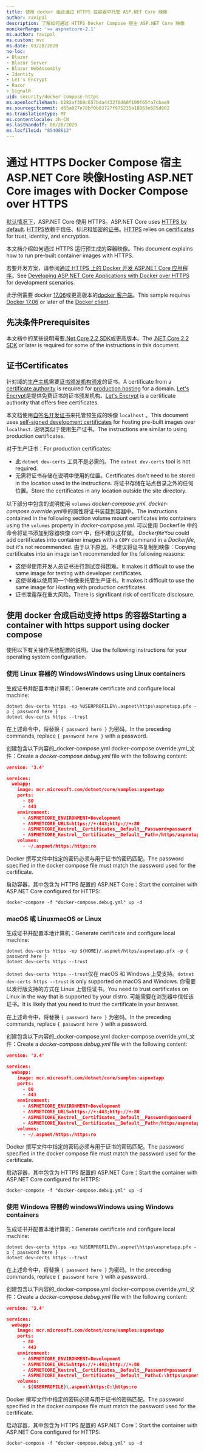 ```yaml
---
title: 使用 docker 组合通过 HTTPS 在容器中托管 ASP.NET Core 映像
author: ravipal
description: 了解如何通过 HTTPS Docker Compose 宿主 ASP.NET Core 映像
monikerRange: '>= aspnetcore-2.1'
ms.author: ravipal
ms.custom: mvc
ms.date: 03/28/2020
no-loc:
- Blazor
- Blazor Server
- Blazor WebAssembly
- Identity
- Let's Encrypt
- Razor
- SignalR
uid: security/docker-compose-https
ms.openlocfilehash: b282af3b9c657bda4432f0d60f100f65fa7cbae9
ms.sourcegitcommit: d65a027e78bf0b83727f975235a18863e685d902
ms.translationtype: MT
ms.contentlocale: zh-CN
ms.lasthandoff: 06/26/2020
ms.locfileid: "85408612"
---
```

# <a name="hosting-aspnet-core-images-with-docker-compose-over-https"></a><span data-ttu-id="c44ac-103">通过 HTTPS Docker Compose 宿主 ASP.NET Core 映像</span><span class="sxs-lookup"><span data-stu-id="c44ac-103">Hosting ASP.NET Core images with Docker Compose over HTTPS</span></span>


<span data-ttu-id="c44ac-104">[默认情况下](/aspnet/core/security/enforcing-ssl)，ASP.NET Core 使用 HTTPS。</span><span class="sxs-lookup"><span data-stu-id="c44ac-104">ASP.NET Core uses [HTTPS by default](/aspnet/core/security/enforcing-ssl).</span></span> <span data-ttu-id="c44ac-105">[HTTPS](https://en.wikipedia.org/wiki/HTTPS)依赖于信任、标识和加密的[证书](https://en.wikipedia.org/wiki/Public_key_certificate)。</span><span class="sxs-lookup"><span data-stu-id="c44ac-105">[HTTPS](https://en.wikipedia.org/wiki/HTTPS) relies on [certificates](https://en.wikipedia.org/wiki/Public_key_certificate) for trust, identity, and encryption.</span></span>

<span data-ttu-id="c44ac-106">本文档介绍如何通过 HTTPS 运行预生成的容器映像。</span><span class="sxs-lookup"><span data-stu-id="c44ac-106">This document explains how to run pre-built container images with HTTPS.</span></span>

<span data-ttu-id="c44ac-107">若要开发方案，请参阅[通过 HTTPS 上的 Docker 开发 ASP.NET Core 应用程序](https://github.com/dotnet/dotnet-docker/blob/master/samples/run-aspnetcore-https-development.md)。</span><span class="sxs-lookup"><span data-stu-id="c44ac-107">See [Developing ASP.NET Core Applications with Docker over HTTPS](https://github.com/dotnet/dotnet-docker/blob/master/samples/run-aspnetcore-https-development.md) for development scenarios.</span></span>

<span data-ttu-id="c44ac-108">此示例需要 docker [17.06](https://docs.docker.com/release-notes/docker-ce)或更高版本的[docker 客户端](https://www.docker.com/products/docker)。</span><span class="sxs-lookup"><span data-stu-id="c44ac-108">This sample requires [Docker 17.06](https://docs.docker.com/release-notes/docker-ce) or later of the [Docker client](https://www.docker.com/products/docker).</span></span>

## <a name="prerequisites"></a><span data-ttu-id="c44ac-109">先决条件</span><span class="sxs-lookup"><span data-stu-id="c44ac-109">Prerequisites</span></span>

<span data-ttu-id="c44ac-110">本文档中的某些说明需要[.Net Core 2.2 SDK](https://dotnet.microsoft.com/download)或更高版本。</span><span class="sxs-lookup"><span data-stu-id="c44ac-110">The [.NET Core 2.2 SDK](https://dotnet.microsoft.com/download) or later is required for some of the instructions in this document.</span></span>

## <a name="certificates"></a><span data-ttu-id="c44ac-111">证书</span><span class="sxs-lookup"><span data-stu-id="c44ac-111">Certificates</span></span>

<span data-ttu-id="c44ac-112">针对域的[生产主机](https://blogs.msdn.microsoft.com/webdev/2017/11/29/configuring-https-in-asp-net-core-across-different-platforms/)需要[证书颁发机构颁发](https://wikipedia.org/wiki/Certificate_authority)的证书。</span><span class="sxs-lookup"><span data-stu-id="c44ac-112">A certificate from a [certificate authority](https://wikipedia.org/wiki/Certificate_authority) is required for [production hosting](https://blogs.msdn.microsoft.com/webdev/2017/11/29/configuring-https-in-asp-net-core-across-different-platforms/) for a domain.</span></span> <span data-ttu-id="c44ac-113">[Let's Encrypt](https://letsencrypt.org/)是提供免费证书的证书颁发机构。</span><span class="sxs-lookup"><span data-stu-id="c44ac-113">[Let's Encrypt](https://letsencrypt.org/) is a certificate authority that offers free certificates.</span></span>

<span data-ttu-id="c44ac-114">本文档使用[自签名开发证书](https://wikipedia.org/wiki/Self-signed_certificate)来托管预生成的映像 `localhost` 。</span><span class="sxs-lookup"><span data-stu-id="c44ac-114">This document uses [self-signed development certificates](https://wikipedia.org/wiki/Self-signed_certificate) for hosting pre-built images over `localhost`.</span></span> <span data-ttu-id="c44ac-115">说明类似于使用生产证书。</span><span class="sxs-lookup"><span data-stu-id="c44ac-115">The instructions are similar to using production certificates.</span></span>

<span data-ttu-id="c44ac-116">对于生产证书：</span><span class="sxs-lookup"><span data-stu-id="c44ac-116">For production certificates:</span></span>

* <span data-ttu-id="c44ac-117">此 `dotnet dev-certs` 工具不是必需的。</span><span class="sxs-lookup"><span data-stu-id="c44ac-117">The `dotnet dev-certs` tool is not required.</span></span>
* <span data-ttu-id="c44ac-118">无需将证书存储在说明中使用的位置。</span><span class="sxs-lookup"><span data-stu-id="c44ac-118">Certificates don't need to be stored in the location used in the instructions.</span></span> <span data-ttu-id="c44ac-119">将证书存储在站点目录之外的任何位置。</span><span class="sxs-lookup"><span data-stu-id="c44ac-119">Store the certificates in any location outside the site directory.</span></span>

<span data-ttu-id="c44ac-120">以下部分中包含的说明使用 `volumes` *docker-compose.yml. docker-compose.override.yml*中的属性将证书装载到容器中。</span><span class="sxs-lookup"><span data-stu-id="c44ac-120">The instructions contained in the following section volume mount certificates into containers using the `volumes` property in *docker-compose.yml.*</span></span> <span data-ttu-id="c44ac-121">可以使用 Dockerfile 中的命令将证书添加到容器映像 `COPY` 中，但不建议这样做。 *Dockerfile*</span><span class="sxs-lookup"><span data-stu-id="c44ac-121">You could add certificates into container images with a `COPY` command in a *Dockerfile*, but it's not recommended.</span></span> <span data-ttu-id="c44ac-122">由于以下原因，不建议将证书复制到映像：</span><span class="sxs-lookup"><span data-stu-id="c44ac-122">Copying certificates into an image isn't recommended for the following reasons:</span></span>

* <span data-ttu-id="c44ac-123">这使得使用开发人员证书进行测试变得困难。</span><span class="sxs-lookup"><span data-stu-id="c44ac-123">It makes it difficult to use the same image for testing with developer certificates.</span></span>
* <span data-ttu-id="c44ac-124">这使得难以使用同一个映像来托管生产证书。</span><span class="sxs-lookup"><span data-stu-id="c44ac-124">It makes it difficult to use the same image for Hosting with production certificates.</span></span>
* <span data-ttu-id="c44ac-125">证书泄露存在重大风险。</span><span class="sxs-lookup"><span data-stu-id="c44ac-125">There is significant risk of certificate disclosure.</span></span>

## <a name="starting-a-container-with-https-support-using-docker-compose"></a><span data-ttu-id="c44ac-126">使用 docker 合成启动支持 https 的容器</span><span class="sxs-lookup"><span data-stu-id="c44ac-126">Starting a container with https support using docker compose</span></span>

<span data-ttu-id="c44ac-127">使用以下有关操作系统配置的说明。</span><span class="sxs-lookup"><span data-stu-id="c44ac-127">Use the following instructions for your operating system configuration.</span></span>

### <a name="windows-using-linux-containers"></a><span data-ttu-id="c44ac-128">使用 Linux 容器的 Windows</span><span class="sxs-lookup"><span data-stu-id="c44ac-128">Windows using Linux containers</span></span>

<span data-ttu-id="c44ac-129">生成证书并配置本地计算机：</span><span class="sxs-lookup"><span data-stu-id="c44ac-129">Generate certificate and configure local machine:</span></span>

```dotnetcli
dotnet dev-certs https -ep %USERPROFILE%\.aspnet\https\aspnetapp.pfx -p { password here }
dotnet dev-certs https --trust
```

<span data-ttu-id="c44ac-130">在上述命令中，将替换 `{ password here }` 为密码。</span><span class="sxs-lookup"><span data-stu-id="c44ac-130">In the preceding commands, replace `{ password here }` with a password.</span></span>

<span data-ttu-id="c44ac-131">创建包含以下内容的_docker-compose.yml docker-compose.override.yml_文件：</span><span class="sxs-lookup"><span data-stu-id="c44ac-131">Create a _docker-compose.debug.yml_ file with the following content:</span></span>

```json
version: '3.4'

services:
  webapp:
    image: mcr.microsoft.com/dotnet/core/samples:aspnetapp
    ports:
      - 80
      - 443
    environment:
      - ASPNETCORE_ENVIRONMENT=Development
      - ASPNETCORE_URLS=https://+:443;http://+:80
      - ASPNETCORE_Kestrel__Certificates__Default__Password=password
      - ASPNETCORE_Kestrel__Certificates__Default__Path=/https/aspnetapp.pfx
    volumes:
      - ~/.aspnet/https:/https:ro
```
<span data-ttu-id="c44ac-132">Docker 撰写文件中指定的密码必须与用于证书的密码匹配。</span><span class="sxs-lookup"><span data-stu-id="c44ac-132">The password specified in the docker compose file must match the password used for the certificate.</span></span>

<span data-ttu-id="c44ac-133">启动容器，其中包含为 HTTPS 配置的 ASP.NET Core：</span><span class="sxs-lookup"><span data-stu-id="c44ac-133">Start the container with ASP.NET Core configured for HTTPS:</span></span>

```console
docker-compose -f "docker-compose.debug.yml" up -d
```

### <a name="macos-or-linux"></a><span data-ttu-id="c44ac-134">macOS 或 Linux</span><span class="sxs-lookup"><span data-stu-id="c44ac-134">macOS or Linux</span></span>

<span data-ttu-id="c44ac-135">生成证书并配置本地计算机：</span><span class="sxs-lookup"><span data-stu-id="c44ac-135">Generate certificate and configure local machine:</span></span>

```dotnetcli
dotnet dev-certs https -ep ${HOME}/.aspnet/https/aspnetapp.pfx -p { password here }
dotnet dev-certs https --trust
```

<span data-ttu-id="c44ac-136">`dotnet dev-certs https --trust`仅在 macOS 和 Windows 上受支持。</span><span class="sxs-lookup"><span data-stu-id="c44ac-136">`dotnet dev-certs https --trust` is only supported on macOS and Windows.</span></span> <span data-ttu-id="c44ac-137">你需要以发行版支持的方式在 Linux 上信任证书。</span><span class="sxs-lookup"><span data-stu-id="c44ac-137">You need to trust certificates on Linux in the way that is supported by your distro.</span></span> <span data-ttu-id="c44ac-138">可能需要在浏览器中信任该证书。</span><span class="sxs-lookup"><span data-stu-id="c44ac-138">It is likely that you need to trust the certificate in your browser.</span></span>

<span data-ttu-id="c44ac-139">在上述命令中，将替换 `{ password here }` 为密码。</span><span class="sxs-lookup"><span data-stu-id="c44ac-139">In the preceding commands, replace `{ password here }` with a password.</span></span>

<span data-ttu-id="c44ac-140">创建包含以下内容的_docker-compose.yml docker-compose.override.yml_文件：</span><span class="sxs-lookup"><span data-stu-id="c44ac-140">Create a _docker-compose.debug.yml_ file with the following content:</span></span>

```json
version: '3.4'

services:
  webapp:
    image: mcr.microsoft.com/dotnet/core/samples:aspnetapp
    ports:
      - 80
      - 443
    environment:
      - ASPNETCORE_ENVIRONMENT=Development
      - ASPNETCORE_URLS=https://+:443;http://+:80
      - ASPNETCORE_Kestrel__Certificates__Default__Password=password
      - ASPNETCORE_Kestrel__Certificates__Default__Path=/https/aspnetapp.pfx
    volumes:
      - ~/.aspnet/https:/https:ro
```
<span data-ttu-id="c44ac-141">Docker 撰写文件中指定的密码必须与用于证书的密码匹配。</span><span class="sxs-lookup"><span data-stu-id="c44ac-141">The password specified in the docker compose file must match the password used for the certificate.</span></span>

<span data-ttu-id="c44ac-142">启动容器，其中包含为 HTTPS 配置的 ASP.NET Core：</span><span class="sxs-lookup"><span data-stu-id="c44ac-142">Start the container with ASP.NET Core configured for HTTPS:</span></span>

```console
docker-compose -f "docker-compose.debug.yml" up -d
```

### <a name="windows-using-windows-containers"></a><span data-ttu-id="c44ac-143">使用 Windows 容器的 windows</span><span class="sxs-lookup"><span data-stu-id="c44ac-143">Windows using Windows containers</span></span>

<span data-ttu-id="c44ac-144">生成证书并配置本地计算机：</span><span class="sxs-lookup"><span data-stu-id="c44ac-144">Generate certificate and configure local machine:</span></span>

```dotnetcli
dotnet dev-certs https -ep %USERPROFILE%\.aspnet\https\aspnetapp.pfx -p { password here }
dotnet dev-certs https --trust
```

<span data-ttu-id="c44ac-145">在上述命令中，将替换 `{ password here }` 为密码。</span><span class="sxs-lookup"><span data-stu-id="c44ac-145">In the preceding commands, replace `{ password here }` with a password.</span></span>

<span data-ttu-id="c44ac-146">创建包含以下内容的_docker-compose.yml docker-compose.override.yml_文件：</span><span class="sxs-lookup"><span data-stu-id="c44ac-146">Create a _docker-compose.debug.yml_ file with the following content:</span></span>

```json
version: '3.4'

services:
  webapp:
    image: mcr.microsoft.com/dotnet/core/samples:aspnetapp
    ports:
      - 80
      - 443
    environment:
      - ASPNETCORE_ENVIRONMENT=Development
      - ASPNETCORE_URLS=https://+:443;http://+:80
      - ASPNETCORE_Kestrel__Certificates__Default__Password=password
      - ASPNETCORE_Kestrel__Certificates__Default__Path=C:\https\aspnetapp.pfx
    volumes:
      - ${USERPROFILE}\.aspnet\https:C:\https:ro
```
<span data-ttu-id="c44ac-147">Docker 撰写文件中指定的密码必须与用于证书的密码匹配。</span><span class="sxs-lookup"><span data-stu-id="c44ac-147">The password specified in the docker compose file must match the password used for the certificate.</span></span>

<span data-ttu-id="c44ac-148">启动容器，其中包含为 HTTPS 配置的 ASP.NET Core：</span><span class="sxs-lookup"><span data-stu-id="c44ac-148">Start the container with ASP.NET Core configured for HTTPS:</span></span>

```console
docker-compose -f "docker-compose.debug.yml" up -d
```
